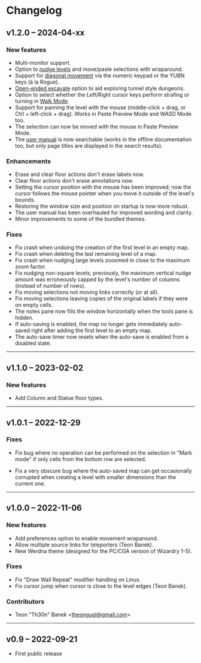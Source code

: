 # Changelog

## v1.2.0 – 2024-04-xx

### New features

- Multi-monitor support.
- Option to [nudge levels](https://gridmonger.johnnovak.net/manual/advanced-editing.html#nudge-level)
  and move/paste selections with wraparound.
- Support for [diagonal movement](https://gridmonger.johnnovak.net/manual/moving-around.html#diagonal-movement)
  via the numeric keypad or the YUBN keys (à la Rogue).
- [Open-ended excavate](https://gridmonger.johnnovak.net/manual/basic-editing.html#open-ended-excavate)
  option to aid exploring tunnel style dungeons.
- Option to select whether the Left/Right cursor keys perform strafing or
  turning in [Walk Mode](https://gridmonger.johnnovak.net/manual/moving-around.html#walk-mode).
- Support for panning the level with the mouse (middle-click + drag, or
  Ctrl + left-click + drag). Works in Paste Preview Mode and WASD Mode too.
- The selection can now be moved with the mouse in Paste Preview Mode.
- The [user manual](https://gridmonger.johnnovak.net/manual/contents.html) is
  now searchable (works in the offline documentation too, but only page titles
  are displayed in the search results).


### Enhancements

- Erase and clear floor actions don't erase labels now.
- Clear floor actions don't erase annotations now.
- Setting the cursor position with the mouse has been improved; now the cursor
  follows the mouse pointer when you move it outside of the level's bounds.
- Restoring the window size and position on startup is now more robust.
- The user manual has been overhauled for improved wording and clarity.
- Minor improvements to some of the bundled themes.


### Fixes

- Fix crash when undoing the creation of the first level in an empty map.
- Fix crash when deleting the last remaining level of a map.
- Fix crash when nudging large levels zooomed in close to the maximum zoom
  factor.
- Fix nudging non-square levels; previously, the maximum vertical nudge amount
  was erroneously capped by the level's number of columns (instead of number
  of rows).
- Fix moving selections not moving links correctly (or at all).
- Fix moving selections leaving copies of the original labels if they were on
  empty cells.
- The notes pane now fills the window horizontally when the tools pane is
  hidden.
- If auto-saving is enabled, the map no longer gets immediately auto-saved
  right after adding the first level to an empty map.
- The auto-save timer now resets when the auto-save is enabled from a disabled
  state.


---

## v1.1.0 – 2023-02-02

### New features

- Add Column and Statue floor types.


---

## v1.0.1 – 2022-12-29

### Fixes

- Fix bug where no operation can be performed on the selection in "Mark mode"
  if only cells from the bottom row are selected.

- Fix a very obscure bug where the auto-saved map can get occasionally
  corrupted when creating a level with smaller dimensions than the current
  one.


---

## v1.0.0 – 2022-11-06

### New features

- Add preferences option to enable movement wraparound.
- Allow multiple source links for teleporters (Teon Banek).
- New Werdna theme (designed for the PC/CGA version of Wizardry 1-5).

### Fixes

- Fix "Draw Wall Repeat" modifier handling on Linux.
- Fix cursor jump when cursor is close to the level edges (Teon Banek).

### Contributors

- Teon "Th30n" Banek <<theongugl@gmail.com>>


---

## v0.9 – 2022-09-21

- First public release

